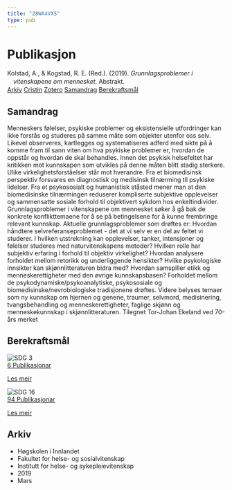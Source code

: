 ```yaml
---
title: "28WA4VXS"
type: pub
---
```

<h1>Publikasjon</h1>
<article id="csl-bib-container-28WA4VXS" class="csl-bib-container">
  <div class="csl-bib-body" style="line-height: 1.35; padding-left: 1em; text-indent:-1em;">
  <div class="csl-entry">Kolstad, A., &amp; Kogstad, R. E. (Red.). (2019). <i>Grunnlagsproblemer i vitenskapene om mennesket</i>. Abstrakt.</div>
</div>
  <div class="csl-bib-buttons">
    <a href="#taxonomy-article-28WA4VXS" class="csl-bib-button">Arkiv</a>
    <a href="https://app.cristin.no/results/show.jsf?id=1686939" alt="Cristin URL" class="csl-bib-button">Cristin</a>
    <a href="http://zotero.org/groups/5402882/items/28WA4VXS" alt="Zotero URL" class="csl-bib-button">Zotero</a>
    <a href="#abstract-article-28WA4VXS" class="csl-bib-button">Samandrag</a>
    <a href="#sdg-article-28WA4VXS" class="csl-bib-button">Berekraftsmål</a>
  </div>
  <div id="csl-bib-meta-container-28WA4VXS"></div>
</article>
<div id="csl-bib-meta-28WA4VXS" class="csl-bib-meta">
  <article id="abstract-article-28WA4VXS" class="abstract-article">
    <h1>Samandrag</h1>
    Menneskers følelser, psykiske problemer og eksistensielle utfordringer kan ikke forstås og studeres på samme måte som objekter utenfor oss selv. Likevel observeres, kartlegges og systematiseres adferd med sikte på å komme fram til sann viten om hva psykiske problemer er, hvordan de oppstår og hvordan de skal behandles. Innen det psykisk helsefeltet har kritikken mot kunnskapen som utvikles på denne måten blitt stadig sterkere. Ulike virkelighetsforståelser står mot hverandre. Fra et biomedisinsk perspektiv forsvares en diagnostisk og medisinsk tilnærming til psykiske lidelser. Fra et psykososialt og humanistisk ståsted mener man at den biomedisinske tilnærmingen reduserer kompliserte subjektive opplevelser og sammensatte sosiale forhold til objektivert sykdom hos enkeltindivider. Grunnlagsproblemer i vitenskapene om mennesket søker å gå bak de konkrete konflikttemaene for å se på betingelsene for å kunne frembringe relevant kunnskap. Aktuelle grunnlagsproblemer som drøftes er: Hvordan håndtere selvreferanseproblemet - det at vi selv er en del av feltet vi studerer. I hvilken utstrekning kan opplevelser, tanker, intensjoner og følelser studeres med naturvitenskapens metoder? Hvilken rolle har subjektiv erfaring i forhold til objektiv virkelighet? Hvordan analysere forholdet mellom retorikk og underliggende hensikter? Hvilke psykologiske innsikter kan skjønnlitteraturen bidra med? Hvordan samspiller etikk og menneskerettigheter med den øvrige kunnskapsbasen? Forholdet mellom de psykodynamiske/psykoanalytiske, psykososiale og biomedisinske/nevrobiologiske tradisjonene drøftes. Videre belyses temaer som ny kunnskap om hjernen og genene, traumer, selvmord, medisinering, tvangsbehandling og menneskerettigheter, faglige skjønn og menneskekunnskap i skjønnlitteraturen. Tilegnet Tor-Johan Ekeland ved 70-års merket
  </article>
  <article id="sdg-article-28WA4VXS" class="sdg-article">
    <h1>Berekraftsmål</h1>
    <div class="sdg-container"><div id="sdg3" class="sdg"> <img src="{{< params subfolder >}}images/sdg/sdg03_no.png" class="image" alt="SDG 3"> <div class="sdg-overlay"> <a href="{{< params subfolder >}}no/archive/?sdg=3#archive" class="sdg-publication-count"><span>6</span> Publikasjonar</a> <p><a href="NA" class="sdg-read-more">Les meir</a></p> </div> </div> <div id="sdg16" class="sdg"> <img src="{{< params subfolder >}}images/sdg/sdg16_no.png" class="image" alt="SDG 16"> <div class="sdg-overlay"> <a href="{{< params subfolder >}}no/archive/?sdg=16#archive" class="sdg-publication-count"><span>94</span> Publikasjonar</a> <p><a href="NA" class="sdg-read-more">Les meir</a></p> </div> </div></div>
  </article>
  <article id="taxonomy-article-28WA4VXS" class="taxonomy-article">
    <h1>Arkiv</h1>
    <ul>
      <li>Høgskolen i Innlandet</li>
      <li>Fakultet for helse- og sosialvitenskap</li>
      <li>Institutt for helse- og sykepleievitenskap</li>
      <li>2019</li>
      <li>Mars</li>
    </ul>
  </article>
</div>

